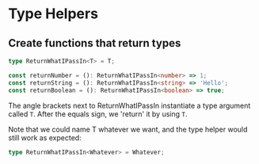 # Type Helpers

## Create functions that return types

```ts
type ReturnWhatIPassIn<T> = T;

const returnNumber = (): ReturnWhatIPassIn<number> => 1;
const returnString = (): ReturnWhatIPassIn<string> => 'Hello';
const returnBoolean = (): ReturnWhatIPassIn<boolean> => true;
```

The angle brackets next to ReturnWhatIPassIn instantiate a type argument called `T`. After the equals sign, we
'return' it by using `T`.

Note that we could name T whatever we want, and the type helper would still work as expected:

```ts
type ReturnWhatIPassIn<Whatever> = Whatever;
```
